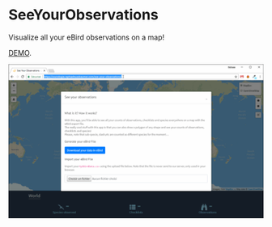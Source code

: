 # SeeYourObservations
Visualize all your eBird observations on a map!

[DEMO](https://zoziologie.raphaelnussbaumer.com/see-your-observations/).

![Exemple](https://raw.githubusercontent.com/Zoziologie/SeeYourObservations/master/images/sYO.gif)


